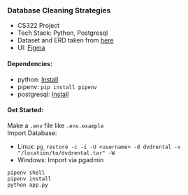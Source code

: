 ### Database Cleaning Strategies
- CS322 Project
- Tech Stack: Python, Postgresql
- Dataset and ERD taken from [here](https://www.postgresqltutorial.com/postgresql-sample-database/)
- UI: [Figma](https://www.figma.com/proto/nHYYsAzQl6GTb1C7DBhiGs/DB-Cleaning-Strats?node-id=1%3A2&scaling=min-zoom)

#### Dependencies:
- python: [Install](https://www.python.org/)
- pipenv: `pip install pipenv`
- postgresql: [Install](https://www.postgresql.org/) 

#### Get Started:
Make a `.env` file like `.env.example`  
Import Database:
- Linux: `pg_restore -c -i -U <username> -d dvdrental -v "/location/to/dvdrental.tar" -W`
- Windows: Import via pgadmin

```
pipenv shell
pipenv install
python app.py
```